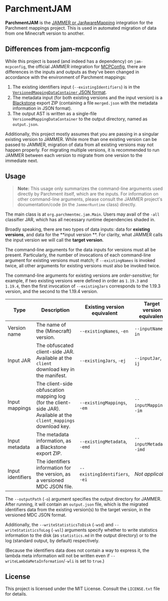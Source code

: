 # ParchmentJAM

**ParchmentJAM** is the [JAMMER or JarAwareMapping][jammer] integration for the Parchment mappings project. This is used
in automated migration of data from one Minecraft version to another.

## Differences from jam-mcpconfig

While this project is based (and indeed has a dependency) on `jam-mcpconfig`, the official JAMMER integration for
[MCPConfig][mcpconfig], there are differences in the inputs and outputs as they've been changed in accordance with the
environment of Parchment mappings:

1. The existing identifiers input (`--existingIdentifiers`) is in
   the [`VersionedMappingDataContainer` JSON format][mdc].
2. The metadata input (for both existing versions and the input version) is a [Blackstone][blackstone] export ZIP
   (containing a file `merged.json` with the metadata information in JSON format).
3. The output AST is written as a single-file `VersionedMappingDataContainer` to the output directory, named as
   `output.json`.

Additionally, this project mostly assumes that you are passing in a singular existing version to JAMMER. While more than
one existing version can be passed to JAMMER, migration of data from all existing versions may not happen properly. For
migrating multiple versions, it is recommended to run JAMMER between each version to migrate from one version to the
immediate next.

## Usage

> **Note:** This usage only summarizes the command-line arguments used directly by Parchment itself, which are the
> inputs. For information on other command-line arguments, please consult the JAMMER project's documentation/code (in
> the `JammerRuntime` class) directly.

The main class is at `org.parchmentmc.jam.Main`. Users may avail of the `-all` classifier JAR, which has all necessary
runtime dependencies shaded in.

Broadly speaking, there are two types of data inputs: data for **existing versions**, and data for the **input version
**. For clarity, what JAMMER calls the input version we will call the **target version**.

The command-line arguments for the data inputs for versions must all be present. Particularly, the number of invocations
of each command-line argument for existing versions must match; if `--existingNames` is invoked twice, all other
arguments for existing versions must also be invoked twice.

The command-line arguments for existing versions are _order-sensitive_; for example, if two existing versions were
defined in order as `1.19.3` and `1.19.4`, then the first invocation of `--existingJars` corresponds to the 1.19.3
version, and the second to the 1.19.4 version.

| Type              | Description                                                                                                         | Existing version equivalent    | Target version equivalent |
|-------------------|---------------------------------------------------------------------------------------------------------------------|--------------------------------|---------------------------|
| Version name      | The name of the (Minecraft) version.                                                                                | `--existingNames`, `-en`       | `--inputName`, `-in`      | 
| Input JAR         | The obfuscated client-side JAR. Available at the `client` download key in the manifest.                             | `--existingJars`, `-ej`        | `--inputJar`, `-ij`       |
| Input mappings    | The client-side obfuscation mapping log (for the client-side JAR). Available at the `client_mappings` download key. | `--existingMappings`, `-em`    | `--inputMapping`, `-im`   |
| Input metadata    | The metadata information, as a Blackstone export ZIP.                                                               | `--existingMetadata`, `-emd`   | `--inputMetadata`, `-imd` |
| Input identifiers | The identifiers information for the version, as a versioned MDC JSON file.                                          | `--existingIdentifiers`, `-ei` | _Not applicable_          |

The `--outputPath` (`-o`) argument specifies the output directory for JAMMER. After running, it will contain an
`output.json` file, which is the migrated identifiers data from the existing version(s) to the target version, in the
versioned MDC JSON format.

Additionally, the `--writeStatisticsToDisk` (`-wsd`) and `--writeStatisticsToLog` (`-wsl`) arguments specify whether to
write statistics information to the disk (as `statistics.md` in the output directory) or to the log (standard output, by
default) respectively.

(Because the identifiers data does not contain a way to express it, the lambda meta information will not be written even
if `--writeLambdaMetaInformation`/`-wli` is set to `true`.)

## License

This project is licensed under the MIT License. Consult the `LICENSE.txt` file for details.

[jammer]: https://github.com/marchermans/JarAwareMapping

[mcpconfig]: https://github.com/MinecraftForge/MCPConfig

[mdc]: https://github.com/ParchmentMC/Feather/blob/main/docs/specs/MappingDataContainer.md

[blackstone]: https://github.com/ParchmentMC/Blackstone
